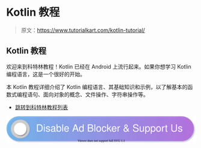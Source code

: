 # Kotlin 教程

> 原文：<https://www.tutorialkart.com/kotlin-tutorial/>

## Kotlin 教程

欢迎来到科特林教程！Kotlin 已经在 Android 上流行起来。如果你想学习 Kotlin 编程语言，这是一个很好的开始。

本 Kotlin 教程详细介绍了 Kotlin 编程语言、其基础知识和示例，以了解基本的函数式编程语句、面向对象的概念、文件操作、字符串操作等。

*   [跳转到科特林教程列表](#index)

[![](img/925da31b32d6bc3827932f6c8afb11bb.png)](https://www.tutorialkart.com/)